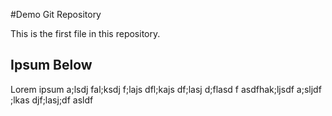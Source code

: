 #Demo Git Repository

This is the first file in this repository.

## Ipsum Below

Lorem ipsum a;lsdj fal;ksdj f;lajs dfl;kajs df;lasj d;flasd f
asdfhak;ljsdf a;sljdf ;lkas djf;lasj;df asldf 